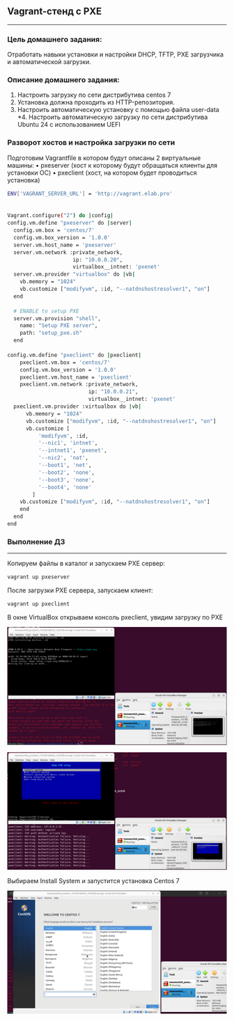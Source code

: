 ## Vagrant-стенд c PXE
____

### Цель домашнего задания:

Отработать навыки установки и настройки DHCP, TFTP, PXE загрузчика и автоматической загрузки.

### Описание домашнего задания:

1. Настроить загрузку по сети дистрибутива centos 7
2. Установка должна проходить из HTTP-репозитория.
3. Настроить автоматическую установку c помощью файла user-data
*4. Настроить автоматическую загрузку по сети дистрибутива Ubuntu 24 c использованием UEFI

### Разворот хостов и настройка загрузки по сети
Подготовим Vagrantfile в котором будут описаны 2 виртуальные машины:
• pxeserver (хост к которому будут обращаться клиенты для установки ОС)
• pxeclient (хост, на котором будет проводиться установка)

```sh
ENV['VAGRANT_SERVER_URL'] = 'http://vagrant.elab.pro'


Vagrant.configure("2") do |config|
config.vm.define "pxeserver" do |server|
  config.vm.box = 'centos/7'
  config.vm.box_version = '1.0.0'
  server.vm.host_name = 'pxeserver'
  server.vm.network :private_network, 
                     ip: "10.0.0.20", 
                     virtualbox__intnet: 'pxenet'
  server.vm.provider "virtualbox" do |vb|
    vb.memory = "1024"
    vb.customize ["modifyvm", :id, "--natdnshostresolver1", "on"]
  end

  # ENABLE to setup PXE
  server.vm.provision "shell",
    name: "Setup PXE server",
    path: "setup_pxe.sh"
  end

config.vm.define "pxeclient" do |pxeclient|
    pxeclient.vm.box = 'centos/7'
    config.vm.box_version = '1.0.0'
    pxeclient.vm.host_name = 'pxeclient'
    pxeclient.vm.network :private_network, 
						  ip: "10.0.0.21", 
						  virtualbox__intnet: 'pxenet'
  pxeclient.vm.provider :virtualbox do |vb|
      vb.memory = "1024"
      vb.customize ["modifyvm", :id, "--natdnshostresolver1", "on"]
      vb.customize [
          'modifyvm', :id,
          '--nic1', 'intnet',
          '--intnet1', 'pxenet',
          '--nic2', 'nat',
          '--boot1', 'net',
          '--boot2', 'none',
          '--boot3', 'none',
          '--boot4', 'none'
        ]
    vb.customize ["modifyvm", :id, "--natdnshostresolver1", "on"]
    end
  end
end
```

### Выполнение ДЗ
____

Копируем файлы в каталог и запускаем PXE сервер:

```sh
vagrant up pxeserver
```

После загрузки PXE сервера, запускаем клиент:

```sh
vagrant up pxeclient
```

В окне VirtualBox открываем консоль pxeclient, увидим загрузку по PXE

![image 1](https://github.com/IvanPrivalov/Otus_HomeWork/blob/main/Home%20work%2020/screens/Screenshot_01.png)

![image 2](https://github.com/IvanPrivalov/Otus_HomeWork/blob/main/Home%20work%2020/screens/Screenshot_02.png)

Выбираем Install System и запустится установка Centos 7

![image 3](https://github.com/IvanPrivalov/Otus_HomeWork/blob/main/Home%20work%2020/screens/Screenshot_03.png)